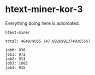 # htext-miner-kor-3

Everything doing here is automated.

```
htext-miner

total: 4640/9855 (47.082699137493655%)

job0: 838
job1: 972
job2: 913
job3: 1002
job4: 915
```